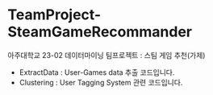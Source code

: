 # TeamProject-SteamGameRecommander
아주대학교 23-02 데이터마이닝 팀프로젝트 : 스팀 게임 추천(가제)

- ExtractData : User-Games data 추출 코드입니다.
- Clustering : User Tagging System 관련 코드입니다.
